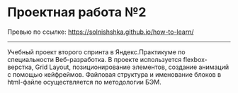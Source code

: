 # Проектная работа №2

Превью по ссылке: https://solnishshka.github.io/how-to-learn/
___
Учебный проект второго спринта в Яндекс.Практикуме по специальности Веб-разработка. 
В проекте используется flexbox-верстка, Grid Layout, позиционирование элементов, создание анимаций с помощью кейфреймов. Файловая структура и именование блоков в html-файле осуществляется по методологии БЭМ.
